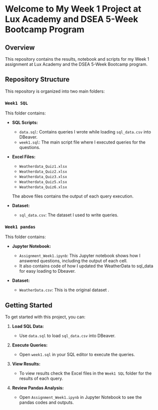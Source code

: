 # Welcome to My Week 1 Project at Lux Academy and DSEA 5-Week Bootcamp Program

## Overview

This repository contains the results, notebook and scripts for my Week 1 assignment at Lux Academy and the DSEA 5-Week Bootcamp program.

## Repository Structure

This repository is organized into two main folders:

### `Week1 SQL`

This folder contains:
- **SQL Scripts:**
  - `data.sql`: Contains queries I wrote while loading `sql_data.csv` into DBeaver.
  - `week1.sql`: The main script file where I executed queries for the questions.
  
- **Excel Files:**
  - `Weatherdata_Quiz1.xlsx`
  - `Weatherdata_Quiz2.xlsx`
  - `Weatherdata_Quiz3.xlsx`
  - `Weatherdata_Quiz5.xlsx`
  - `Weatherdata_Quiz6.xlsx`
  
  The above files contains the output of each query execution.

- **Dataset:**
  - `sql_data.csv`: The dataset I used to write queries.

### `Week1 pandas`

This folder contains:
- **Jupyter Notebook:**
  - `Assignment_Week1.ipynb`: This Jupyter notebook shows how I answered questions, including the output of each cell.
  - It also contains code of how I updated the WeatherData to sql_data for easy loading to Dbeaver. 
  
- **Dataset:**
  - `WeatherData.csv`: This is the original dataset .

## Getting Started

To get started with this project, you can:

1. **Load SQL Data:**
   - Use `data.sql` to load `sql_data.csv` into DBeaver.

2. **Execute Queries:**
   - Open `week1.sql` in your SQL editor to execute the queries.

3. **View Results:**
   - To view results check the Excel files in the `Week1 SQL` folder for the results of each query.

4. **Review Pandas Analysis:**
   - Open `Assignment_Week1.ipynb` in Jupyter Notebook to see the pandas codes and outputs.
